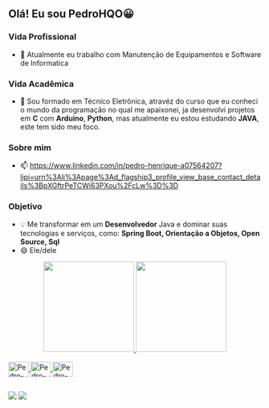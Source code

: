 ## Olá! Eu sou PedroHQO😀
### Vida Profissional
- 🔭 Atualmente eu trabalho com Manutenção de Equipamentos e Software de Informatica
### Vida Acadêmica
- 🌱 Sou formado em Técnico Eletrônica, atravéz do curso que eu conheci o mundo da programação no qual me apaixonei, ja desenvolvi 
  projetos em **C** com **Arduino**, **Python**, mas atualmente eu estou estudando **JAVA**, este tem sido meu foco.
### Sobre mim
- 📫 https://www.linkedin.com/in/pedro-henrique-a07564207?lipi=urn%3Ali%3Apage%3Ad_flagship3_profile_view_base_contact_details%3BpXGftrPeTCWi63PXou%2FcLw%3D%3D
### Objetivo
- 💡 Me transformar em um **Desenvolvedor** Java e dominar suas tecnologias e serviços, como: **Spring Boot, Orientação a Objetos, Open Source, Sql**
- 😄 Ele/dele

<div align="center">
  <a href="https://github.com/PedroHQO">
  <img height="180em" src="https://github-readme-stats.vercel.app/api?username=PedroHQO&show_icons=true&theme=cobalt&include_all_commits=true&count_private=true"/>
  <img height="180em" src="https://github-readme-stats.vercel.app/api/top-langs/?username=PedroHQO&layout=compact&langs_count=7&theme=cobalt"/>
</div>
  
<div style="display: inline_block"><br>
  <img align="center" alt="Pedro-Arduino" height="30" width="40" <img src="https://cdn.jsdelivr.net/gh/devicons/devicon/icons/arduino/arduino-original.svg" />
<img align="center" alt="Pedro-C" height="30" width="40" <img src="https://cdn.jsdelivr.net/gh/devicons/devicon/icons/c/c-original.svg" />
<img align="center" alt="Pedro-C" height="30" width="40" <img src="https://cdn.jsdelivr.net/gh/devicons/devicon/icons/java/java-original.svg" />
  
  ##
 
<div> 
 <a href = "mailto:pedro39henrique.q.o@gmail.com"><img src="https://img.shields.io/badge/-Gmail-%23333?style=for-the-badge&logo=gmail&logoColor=white" target="_blank"></a>
 <a href="https://www.linkedin.com/in/pedro-henrique-a07564207" target="_blank"><img src="https://img.shields.io/badge/-LinkedIn-%230077B5?style=for-the-badge&logo=linkedin&logoColor=white" target="_blank"></a>  
</div>
  
  
